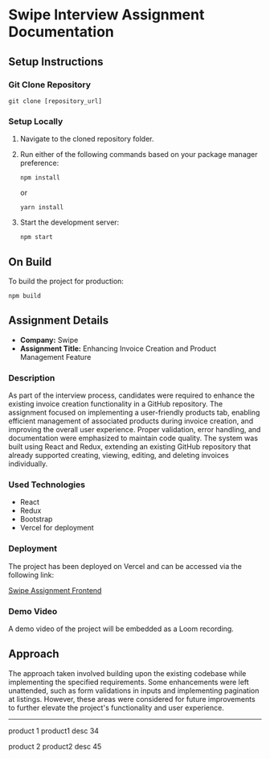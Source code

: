 # Swipe Interview Assignment Documentation

## Setup Instructions

### Git Clone Repository

```
git clone [repository_url]
```

### Setup Locally

1. Navigate to the cloned repository folder.
2. Run either of the following commands based on your package manager preference:

    ```
    npm install
    ```
    
    or
    
    ```
    yarn install
    ```

3. Start the development server:

    ```
    npm start
    ```

## On Build

To build the project for production:

```
npm build
```

## Assignment Details

- **Company:** Swipe
- **Assignment Title:** Enhancing Invoice Creation and Product Management Feature

### Description

As part of the interview process, candidates were required to enhance the existing invoice creation functionality in a GitHub repository. The assignment focused on implementing a user-friendly products tab, enabling efficient management of associated products during invoice creation, and improving the overall user experience. Proper validation, error handling, and documentation were emphasized to maintain code quality. The system was built using React and Redux, extending an existing GitHub repository that already supported creating, viewing, editing, and deleting invoices individually.

### Used Technologies

- React
- Redux
- Bootstrap
- Vercel for deployment

### Deployment

The project has been deployed on Vercel and can be accessed via the following link:

[Swipe Assignment Frontend](https://swipe-assignment-frontend-beige.vercel.app/)

### Demo Video

A demo video of the project will be embedded as a Loom recording.

## Approach

The approach taken involved building upon the existing codebase while implementing the specified requirements. Some enhancements were left unattended, such as form validations in inputs and implementing pagination at listings. However, these areas were considered for future improvements to further elevate the project's functionality and user experience. 




 ----------
product 1 product1 desc 34

product 2 product2 desc 45

